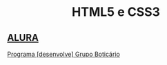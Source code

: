 <h1 align="center"> HTML5 e CSS3 </h1>

[ALURA](https://www.alura.com.br/)
--
[Programa [desenvolve]  Grupo Boticário](https://desenvolve.grupoboticario.com.br/)
